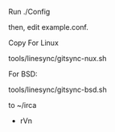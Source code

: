 Run ./Config

then, edit example.conf.


Copy For Linux


tools/linesync/gitsync-nux.sh

For BSD:

tools/linesync/gitsync-bsd.sh

to ~/irca


- rVn
